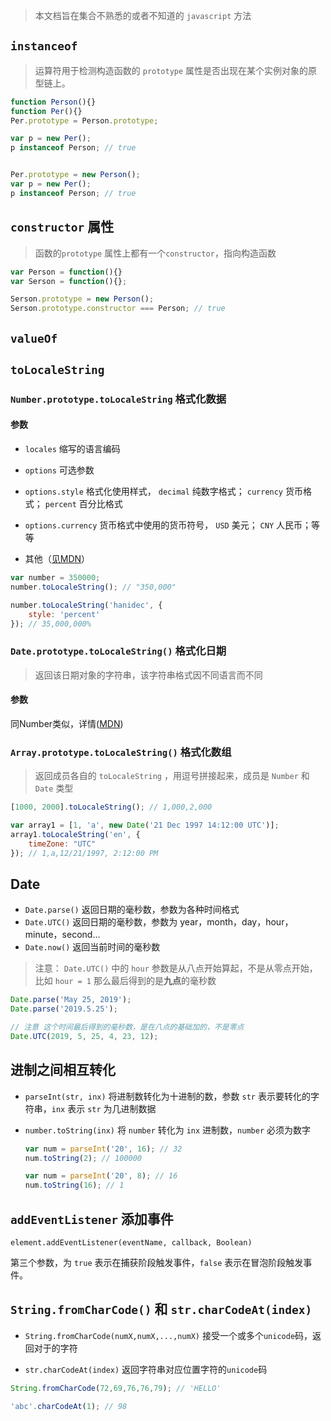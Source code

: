 > 本文档旨在集合不熟悉的或者不知道的 `javascript` 方法

## `instanceof`

> 运算符用于检测构造函数的 `prototype` 属性是否出现在某个实例对象的原型链上。

```js
function Person(){}
function Per(){}
Per.prototype = Person.prototype;

var p = new Per();
p instanceof Person; // true


Per.prototype = new Person();
var p = new Per();
p instanceof Person; // true
```

## `constructor` 属性

> 函数的`prototype` 属性上都有一个`constructor`，指向构造函数

```js
var Person = function(){}
var Serson = function(){};

Serson.prototype = new Person();
Serson.prototype.constructor === Person; // true
```

## `valueOf`

## `toLocaleString`

### `Number.prototype.toLocaleString` 格式化数据

#### 参数

* `locales` 缩写的语言编码

* `options` 可选参数

* `options.style` 格式化使用样式， `decimal` 纯数字格式； `currency` 货币格式； `percent` 百分比格式

* `options.currency` 货币格式中使用的货币符号， `USD` 美元； `CNY` 人民币；等等

* 其他（[见MDN](1.1)）

``` js
var number = 350000;
number.toLocaleString(); // "350,000"

number.toLocaleString('hanidec', {
    style: 'percent'
}); // 35,000,000%
```

### `Date.prototype.toLocaleString()` 格式化日期

> 返回该日期对象的字符串，该字符串格式因不同语言而不同

#### 参数

同Number类似，详情([MDN](1.2))

### `Array.prototype.toLocaleString()` 格式化数组

> 返回成员各自的 `toLocaleString` ，用逗号拼接起来，成员是 `Number` 和 `Date` 类型

``` js
[1000, 2000].toLocaleString(); // 1,000,2,000

var array1 = [1, 'a', new Date('21 Dec 1997 14:12:00 UTC')];
array1.toLocaleString('en', {
    timeZone: "UTC"
}); // 1,a,12/21/1997, 2:12:00 PM
```

## Date

* `Date.parse()` 返回日期的毫秒数，参数为各种时间格式
* `Date.UTC()` 返回日期的毫秒数，参数为 year，month，day，hour，minute，second...
* `Date.now()` 返回当前时间的毫秒数

> 注意： `Date.UTC()` 中的 `hour` 参数是从八点开始算起，不是从零点开始，比如 `hour = 1` 那么最后得到的是**九点**的毫秒数

``` js
Date.parse('May 25, 2019');
Date.parse('2019.5.25');

// 注意 这个时间最后得到的毫秒数，是在八点的基础加的，不是零点
Date.UTC(2019, 5, 25, 4, 23, 12);
```

## 进制之间相互转化

- `parseInt(str, inx)` 将进制数转化为十进制的数，参数 `str` 表示要转化的字符串，`inx` 表示 `str` 为几进制数据

- `number.toString(inx)` 将 `number` 转化为 `inx` 进制数，`number` 必须为数字

    ```js
    var num = parseInt('20', 16); // 32
    num.toString(2); // 100000

    var num = parseInt('20', 8); // 16
    num.toString(16); // 1
    ```

## `addEventListener` 添加事件

`element.addEventListener(eventName, callback, Boolean)`

第三个参数，为 `true` 表示在捕获阶段触发事件，`false` 表示在冒泡阶段触发事件。

## `String.fromCharCode()` 和 `str.charCodeAt(index)`

- `String.fromCharCode(numX,numX,...,numX)` 接受一个或多个`unicode`码，返回对于的字符

- `str.charCodeAt(index)` 返回字符串对应位置字符的`unicode`码

```js
String.fromCharCode(72,69,76,76,79); // 'HELLO'

'abc'.charCodeAt(1); // 98
```

##

[1.1]:https://developer.mozilla.org/zh-CN/docs/Web/JavaScript/Reference/Global_Objects/Number/toLocaleString
[1.2]:https://developer.mozilla.org/zh-CN/docs/Web/JavaScript/Reference/Global_Objects/Date/toLocaleString

